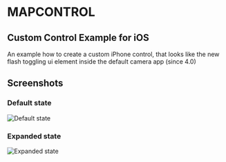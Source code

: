 # MAPCONTROL
## Custom Control Example for iOS 
An example how to create a custom iPhone control, that looks like the new flash toggling ui element inside the default camera app (since 4.0)
## Screenshots
### Default state
![Default state](https://github.com/kompozer/MAPCONTROL_iOS/raw/master/Resources/default.png)
### Expanded state
![Expanded state](https://github.com/kompozer/MAPCONTROL_iOS/raw/master/Resources/expanded.png)